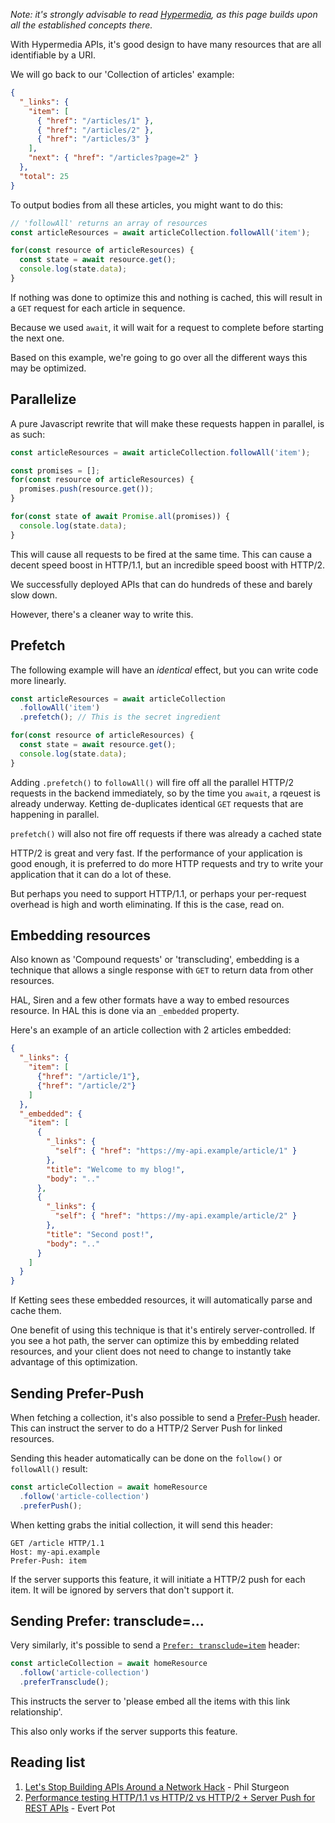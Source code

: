 *Note: it's strongly advisable to read [Hypermedia](Hypermedia),
as this page builds upon all the established concepts there.*

With Hypermedia APIs, it's good design to have many resources that
are all identifiable by a URI.

We will go back to our 'Collection of articles' example:

```json
{
  "_links": {
    "item": [
      { "href": "/articles/1" },
      { "href": "/articles/2" },
      { "href": "/articles/3" }
    ],
    "next": { "href": "/articles?page=2" }
  },
  "total": 25
}
```

To output bodies from all these articles, you might want to do this:

```typescript
// 'followAll' returns an array of resources
const articleResources = await articleCollection.followAll('item');

for(const resource of articleResources) {
  const state = await resource.get();
  console.log(state.data);
}
```

If nothing was done to optimize this and nothing is cached, this will
result in a `GET` request for each article in sequence.

Because we used `await`, it will wait for a request to complete before
starting the next one.

Based on this example, we're going to go over all the different ways
this may be optimized.

Parallelize
-----------

A pure Javascript rewrite that will make these requests happen in parallel,
is as such:

```typescript
const articleResources = await articleCollection.followAll('item');

const promises = [];
for(const resource of articleResources) {
  promises.push(resource.get());
}

for(const state of await Promise.all(promises)) {
  console.log(state.data);
}
```

This will cause all requests to be fired at the same time. This can cause
a decent speed boost in HTTP/1.1, but an incredible speed boost with HTTP/2.

We successfully deployed APIs that can do hundreds of these and barely slow
down.

However, there's a cleaner way to write this.

Prefetch
--------

The following example will have an _identical_ effect, but you can write
code more linearly.

```typescript
const articleResources = await articleCollection
  .followAll('item')
  .prefetch(); // This is the secret ingredient

for(const resource of articleResources) {
  const state = await resource.get();
  console.log(state.data);
}
```

Adding `.prefetch()` to `followAll()` will fire off all the parallel HTTP/2
requests in the backend immediately, so by the time you `await`, a rqeuest
is already underway. Ketting de-duplicates identical `GET` requests that are
happening in parallel.

`prefetch()` will also not fire off requests if there was already a cached
state

HTTP/2 is great and very fast. If the performance of your application is good
enough, it is preferred to do more HTTP requests and try to write your
application that it can do a lot of these.

But perhaps you need to support HTTP/1.1, or perhaps your per-request
overhead is high and worth eliminating. If this is the case, read on.

Embedding resources
-------------------

Also known as 'Compound requests' or 'transcluding', embedding is a technique
that allows a single response with `GET` to return data from other
resources.

HAL, Siren and a few other formats have a way to embed resources resource. In
HAL this is done via an `_embedded` property.

Here's an example of an article collection with 2 articles embedded:

```json
{
  "_links": {
    "item": [
      {"href": "/article/1"},
      {"href": "/article/2"}
    ] 
  },
  "_embedded": {
    "item": [
      {
        "_links": {
          "self": { "href": "https://my-api.example/article/1" }
        },
        "title": "Welcome to my blog!",
        "body": ".."
      },
      {
        "_links": {
          "self": { "href": "https://my-api.example/article/2" }
        },
        "title": "Second post!",
        "body": ".."
      }
    ]
  }
}
```

If Ketting sees these embedded resources, it will automatically parse
and cache them.

One benefit of using this technique is that it's entirely server-controlled.
If you see a hot path, the server can optimize this by embedding related
resources, and your client does not need to change to instantly take
advantage of this optimization.


Sending Prefer-Push
-------------------

When fetching a collection, it's also possible to send a [Prefer-Push][3] header.
This can instruct the server to do a HTTP/2 Server Push for linked resources.

Sending this header automatically can be done on the `follow()` or
`followAll()` result:

```typescript
const articleCollection = await homeResource
  .follow('article-collection')
  .preferPush();
```

When ketting grabs the initial collection, it will send this header:

```http
GET /article HTTP/1.1
Host: my-api.example
Prefer-Push: item
```

If the server supports this feature, it will initiate a HTTP/2 push for each
item. It will be ignored by servers that don't support it.


Sending Prefer: transclude=...
------------------------------

Very similarly, it's possible to send a [`Prefer: transclude=item`][4] header:

```typescript
const articleCollection = await homeResource
  .follow('article-collection')
  .preferTransclude();
```

This instructs the server to 'please embed all the items with this link
relationship'.

This also only works if the server supports this feature.

Reading list
------------

1. [Let's Stop Building APIs Around a Network Hack][3] - Phil Sturgeon
2. [Performance testing HTTP/1.1 vs HTTP/2 vs HTTP/2 + Server Push for REST APIs][2] - Evert Pot

[1]: https://tools.ietf.org/html/draft-kelly-json-hal
[2]: https://evertpot.com/h2-parallelism/
[3]: https://tools.ietf.org/html/draft-pot-prefer-push
[4]: https://github.com/inadarei/draft-prefer-transclude/blob/master/draft.md 
[5]: https://apisyouwonthate.com/blog/lets-stop-building-apis-around-a-network-hack
